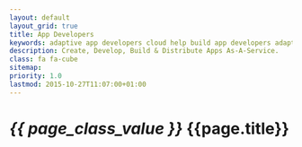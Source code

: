 ```yaml
---
layout: default
layout_grid: true
title: App Developers
keywords: adaptive app developers cloud help build app developers adaptive cloud
description: Create, Develop, Build & Distribute Apps As-A-Service. 
class: fa fa-cube
sitemap:
priority: 1.0
lastmod: 2015-10-27T11:07:00+01:00
---
```


<h1><i class="{{ page.class }}" style="width: 55px;">{{ page_class_value }}</i> {{page.title}}</h1>